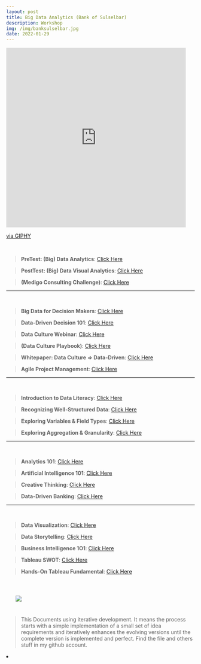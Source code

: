 ```yaml
---
layout: post
title: Big Data Analytics (Bank of Sulselbar)
description: Workshop
img: /img/banksulselbar.jpg
date: 2022-01-29
---
```



<iframe src="https://giphy.com/embed/bTrTnPMPq8UORCrBWG" width="480" height="480" frameBorder="0" class="giphy-embed" allowFullScreen></iframe><p><a href="https://giphy.com/gifs/bTrTnPMPq8UORCrBWG">via GIPHY</a></p>

<Br>

> **PreTest: (Big) Data Analytics**: <a href="https://forms.gle/FmymBKQXYcymwDYu6">Click Here</a>

> **PostTest: (Big) Data Visual Analytics**: <a href="https://forms.gle/Toa75PayN6yyCCGq9">Click Here</a>
  
> **(Medigo Consulting Challenge)**: <a href="https://itsmecevi.github.io/medigo-bi/">Click Here</a>

 __________
  
<Br> 

> **Big Data for Decision Makers**: <a href="https://github.com/itsmecevi/widya-bdfdm/blob/main/Widya-BDFDM.pdf">Click Here</a>

> **Data-Driven Decision 101**: <a href="https://github.com/itsmecevi/widya-ddd/blob/main/widya-ddd.pdf">Click Here</a>
  
> **Data Culture Webinar**: <a href="https://github.com/itsmecevi/dataculturewebinar/blob/main/Data%20Culture%20Playbook%20Webinar%20Slide%20Deck_compressed%20(1).pdf">Click Here</a>

> **(Data Culture Playbook)**: <a href="https://github.com/itsmecevi/datacultureplaybook/blob/main/DataCulturePlaybookPDF_update_compressed.pdf">Click Here</a>
  
> **Whitepaper: Data Culture => Data-Driven**: <a href="https://github.com/itsmecevi/dataculture-datadriven/blob/main/Tableau_WhitePaper_US47605621_FINAL-2_compressed.pdf">Click Here</a>
  
> **Agile Project Management**: <a href="https://github.com/itsmecevi/agilepm/blob/main/CFDS-AgilePM.pdf">Click Here</a>
  
__________
  
<Br> 
  
> **Introduction to Data Literacy**: <a href="https://docs.google.com/presentation/d/1CnunRrFTgUQCkBbTwof3SDWFdX5aCNhqzbgudIUJtyU/edit?usp=sharing">Click Here</a>
  
> **Recognizing Well-Structured Data**: <a href="https://docs.google.com/presentation/d/1-uZYlivcCYwGEviVw5z2cLOw67f4Yc1TF6mDgomlJDc/edit?usp=sharing">Click Here</a>
   
> **Exploring Variables & Field Types**: <a href="https://docs.google.com/presentation/d/1prMGCqnAZGYRyFcgXWfwPC348j8X5FH-uunL2RQjOjM/edit?usp=sharing">Click Here</a>


> **Exploring Aggregation & Granularity**: <a href="https://docs.google.com/presentation/d/1myMR-6g2183vVT2V3O5CTzomeuH7CmzMPZPSeKbxphk/edit?usp=sharing">Click Here</a>
  
<!--
> **Understanding Distributions**: <a href="">Click Here</a>
  
> **Understanding Variation for Wise Comparisons**: <a href="">Click Here</a>
  
> **Using Correlation & Regression to Examine Relationships**: <a href="">Click Here</a>
-->
__________
  
<Br> 
    
> **Analytics 101**: <a href="https://github.com/itsmecevi/widya-analytics101/blob/main/Widya-Analytics101.pdf">Click Here</a>
  
> **Artificial Intelligence 101**: <a href="https://github.com/itsmecevi/widya-ai1O1/blob/main/Widya-AI101.pdf">Click Here</a>

> **Creative Thinking**: <a href="https://github.com/itsmecevi/widya-creativethinking/blob/main/Widya-CreativeThinking.pdf">Click Here</a>
   
> **Data-Driven Banking**: <a href="https://github.com/itsmecevi/data-driven-banking/blob/main/Data-Driven%20Banking.pdf">Click Here</a>
  
__________
  
<Br> 
  
 > **Data Visualization**: <a href="https://github.com/itsmecevi/widya-dataviz/blob/main/Widya-DataViz.pdf">Click Here</a>
  
 > **Data Storytelling**: <a href="https://github.com/itsmecevi/widya-datastorytelling/blob/main/Widya-DataStorytelling.pdf">Click Here</a>
  
 > **Business Intelligence 1O1**: <a href="https://github.com/itsmecevi/widya-bi/blob/main/Widya-BI101.pdf">Click Here</a>
  
 > **Tableau SWOT**: <a href="https://github.com/itsmecevi/widya-tableau-swot/blob/main/Widya-Tableau-SWOT.pdf">Click Here</a>
  
 > **Hands-On Tableau Fundamental**: <a href="https://itsmecevi.github.io/hands-on-tableau-fundamental/">Click Here</a>
 

 

<Br>
  
<img class="col one right" src="/img/logo-widya-analytics.png" style="padding:25px">

<Br>

> This Documents using iterative development. It means the process starts with a simple implementation of a small set of idea requirements and iteratively enhances the evolving versions until the complete version is implemented and perfect.
> Find the file and others stuff in my github account.


<li>
<a id="icon" href="https://github.com/itsmecevi" target="_blank"><i class="fa fa-github fa-fw fa-2x"></i></a>
</li>

